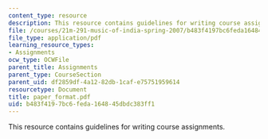```yaml
---
content_type: resource
description: This resource contains guidelines for writing course assignments.
file: /courses/21m-291-music-of-india-spring-2007/b483f4197bc6feda164845dbdc383ff1_paper_format.pdf
file_type: application/pdf
learning_resource_types:
- Assignments
ocw_type: OCWFile
parent_title: Assignments
parent_type: CourseSection
parent_uid: df2859df-4a12-82db-1caf-e75751959614
resourcetype: Document
title: paper_format.pdf
uid: b483f419-7bc6-feda-1648-45dbdc383ff1
---
```

This resource contains guidelines for writing course assignments.

